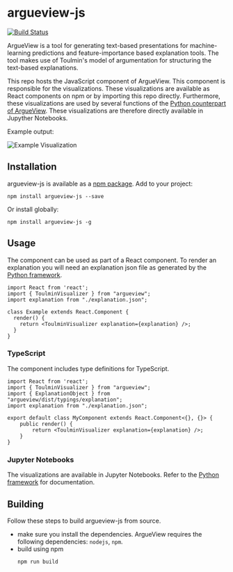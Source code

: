 # argueview-js
[![Build Status](https://jenkins.tuneblendr.com/job/argueview-js/job/master/badge/icon?style=flat "Build Status")](https://jenkins.tuneblendr.com/blue/organizations/jenkins/argueview-js/activity)

ArgueView is a tool for generating text-based presentations for machine-learning predictions and feature-importance 
based explanation tools. The tool makes use of Toulmin's model of argumentation for structuring the text-based 
explanations.

This repo hosts the JavaScript component of ArgueView. This component is responsible for the visualizations. 
These visualizations are available as React components on npm or by importing this repo directly. Furthermore, these 
visualizations are used by several functions of the 
[Python counterpart of ArgueView](https://github.com/SophiaHadash/ArgueView). These visualizations are therefore
directly available in Jupyther Notebooks.

Example output:

![Example Visualization](https://github.com/sophiahadash/argueview/blob/master/screenshots/toulmin-visualizer.png?raw=true)


## Installation

argueview-js is available as a [npm package](). Add to your project:
```
npm install argueview-js --save
```

Or install globally:
```
npm install argueview-js -g
```

## Usage

The component can be used as part of a React component. To render an explanation you will need an explanation json file
as generated by the [Python framework](https://github.com/SophiaHadash/ArgueView).

```{javascript}
import React from 'react';
import { ToulminVisualizer } from "argueview";
import explanation from "./explanation.json";

class Example extends React.Component {
  render() {
    return <ToulminVisualizer explanation={explanation} />;
  }
}
```

### TypeScript

The component includes type definitions for TypeScript.

```{typescript jsx}
import React from 'react';
import { ToulminVisualizer } from "argueview";
import { ExplanationObject } from "argueview/dist/typings/explanation";
import explanation from "./explanation.json";

export default class MyComponent extends React.Component<{}, {}> {
    public render() {
        return <ToulminVisualizer explanation={explanation} />;
    }
}
```

### Jupyter Notebooks

The visualizations are available in Jupyter Notebooks. Refer to the [Python framework](https://github.com/SophiaHadash/ArgueView)
for documentation.

## Building

Follow these steps to build argueview-js from source.

- make sure you install the dependencies. ArgueView requires the following dependencies: `nodejs`, `npm`.
- build using npm
    ``` 
    npm run build
    ```
